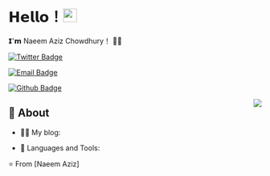 # 𝗛𝗲𝗹𝗹𝗼！<img src="https://user-images.githubusercontent.com/5679180/79618120-0daffb80-80be-11ea-819e-d2b0fa904d07.gif" width="27px"> 

𝗜'𝗺 Naeem Aziz Chowdhury！ 👨‍💻 

[![Twitter Badge](https://img.shields.io/badge/-Twitter-1da1f2?style=flat-square&labelColor=1da1f2&logo=twitter&logoColor=white&link=https://twitter.comz)](https://twitter.com/naeemazizbd)

[![Email Badge](https://img.shields.io/badge/-Email-c14438?style=flat-square&logo=Gmail&logoColor=white&link=mailto:@mail.com)](naeemazizbd@gmail.com)

[![Github Badge](https://img.shields.io/badge/-Github-232323?style=flat-square&logo=Github&logoColor=white&link=https://space.bilibili.com/7708412)](https://space.bilibili.com/7708412)


<img align="right" src="https://github-readme-stats.vercel.app/api?username=naeem&show=true&hide_border=true">

## 🧐 About

- 👨‍💻 My blog: 

- 🌱 Languages and Tools: 


⭐️ From [Naeem Aziz]
